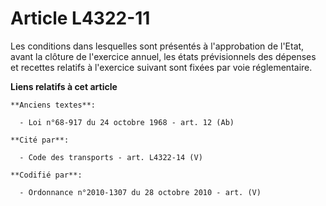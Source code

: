# Article L4322-11

Les conditions dans lesquelles sont présentés à l'approbation de l'Etat, avant la clôture de l'exercice annuel, les états
prévisionnels des dépenses et recettes relatifs à l'exercice suivant sont fixées par voie réglementaire.

**Liens relatifs à cet article**

	**Anciens textes**:

	  - Loi n°68-917 du 24 octobre 1968 - art. 12 (Ab)

	**Cité par**:

	  - Code des transports - art. L4322-14 (V)

	**Codifié par**:

	  - Ordonnance n°2010-1307 du 28 octobre 2010 - art. (V)
